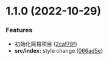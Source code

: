 # 1.1.0 (2022-10-29)

### Features

- 初始化简易项目 ([2caf78f](https://github.com/introvert-y/ts-npm-publish-practice/commit/2caf78fbd38207e5f98c551e31d44ff2e3c50040))
- **src/index:** style change ([066ad5e](https://github.com/introvert-y/ts-npm-publish-practice/commit/066ad5e0c0b5ea33e6337a2ef0c2cb9d30e0d46a))
